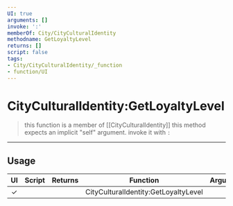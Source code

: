 ```yaml
---
UI: true
arguments: []
invoke: ':'
memberOf: City/CityCulturalIdentity
methodname: GetLoyaltyLevel
returns: []
script: false
tags:
- City/CityCulturalIdentity/_function
- function/UI
---
```

# CityCulturalIdentity:GetLoyaltyLevel
> this function is a member of [[CityCulturalIdentity]]
> this method expects an implicit "self" argument. invoke it with `:`
-----
## Usage
|  UI | Script | Returns | Function | Arguments |
|:---:|:------:|-------:|:--------:|:---------|
|✓| ||CityCulturalIdentity:GetLoyaltyLevel||
